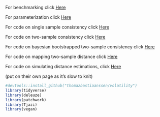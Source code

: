 For benchmarking click
[Here](https://github.com/thomazbastiaanssen/deleuze/blob/main/docs/benchmarking.md)

For parameterization click
[Here](https://github.com/thomazbastiaanssen/deleuze/blob/main/docs/parameterization.md)

For code on single sample consistency click
[Here](https://github.com/thomazbastiaanssen/deleuze/blob/main/docs/permanova.md)

For code on two-sample consistency click
[Here](https://github.com/thomazbastiaanssen/deleuze/blob/main/docs/volatility.md)

For code on bayesian bootstrapped two-sample consistency click
[Here](https://github.com/thomazbastiaanssen/deleuze/blob/main/docs/bootstrapping_distance.md)

For code on mapping two-sample distance click
[Here](https://github.com/thomazbastiaanssen/deleuze/blob/main/docs/mapping_distance_estimate.md)

For code on simulating distance estimations, click
[Here](https://github.com/thomazbastiaanssen/deleuze/blob/main/docs/simulating_distance_estimations.md)

(put on their own page as it’s slow to knit)

``` r
#devtools::install_github("thomazbastiaanssen/volatility")
library(tidyverse)
library(deleuze)
library(patchwork)
library(Tjazi)
library(vegan)
```
